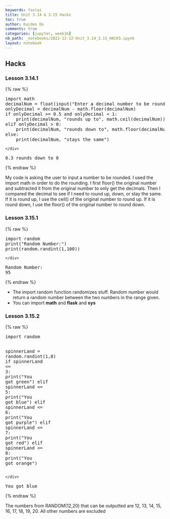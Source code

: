 ```yaml
---
keywords: fastai
title: Unit 3.14 & 3.15 Hacks
toc: true
author: Kaiden Do
comments: true
categories: [jupyter, week16]
nb_path: _notebooks/2022-12-12-Unit_3.14_3.15_HACKS.ipynb
layout: notebook
---
```


<!--
#################################################
### THIS FILE WAS AUTOGENERATED! DO NOT EDIT! ###
#################################################
# file to edit: _notebooks/2022-12-12-Unit_3.14_3.15_HACKS.ipynb
-->

<div class="container" id="notebook-container">
        
<div class="cell border-box-sizing text_cell rendered"><div class="inner_cell">
<div class="text_cell_render border-box-sizing rendered_html">
<h2 id="Hacks">Hacks<a class="anchor-link" href="#Hacks"> </a></h2><h3 id="Lesson-3.14.1">Lesson 3.14.1<a class="anchor-link" href="#Lesson-3.14.1"> </a></h3>
</div>
</div>
</div>
    {% raw %}
    
<div class="cell border-box-sizing code_cell rendered">
<div class="input">

<div class="inner_cell">
    <div class="input_area">
<div class=" highlight hl-ipython3"><pre><span></span><span class="kn">import</span> <span class="nn">math</span>
<span class="n">decimalNum</span> <span class="o">=</span> <span class="nb">float</span><span class="p">(</span><span class="nb">input</span><span class="p">(</span><span class="s2">&quot;Enter a decimal number to be rounded&quot;</span><span class="p">))</span>
<span class="n">onlyDecimal</span> <span class="o">=</span> <span class="n">decimalNum</span> <span class="o">-</span> <span class="n">math</span><span class="o">.</span><span class="n">floor</span><span class="p">(</span><span class="n">decimalNum</span><span class="p">)</span>
<span class="k">if</span> <span class="n">onlyDecimal</span> <span class="o">&gt;=</span> <span class="mf">0.5</span> <span class="ow">and</span> <span class="n">onlyDecimal</span> <span class="o">&lt;</span> <span class="mi">1</span><span class="p">:</span>
    <span class="nb">print</span><span class="p">(</span><span class="n">decimalNum</span><span class="p">,</span> <span class="s2">&quot;rounds up to&quot;</span><span class="p">,</span> <span class="n">math</span><span class="o">.</span><span class="n">ceil</span><span class="p">(</span><span class="n">decimalNum</span><span class="p">))</span>
<span class="k">elif</span> <span class="n">onlyDecimal</span> <span class="o">&gt;</span> <span class="mi">0</span><span class="p">:</span>
    <span class="nb">print</span><span class="p">(</span><span class="n">decimalNum</span><span class="p">,</span> <span class="s2">&quot;rounds down to&quot;</span><span class="p">,</span> <span class="n">math</span><span class="o">.</span><span class="n">floor</span><span class="p">(</span><span class="n">decimalNum</span><span class="p">))</span>
<span class="k">else</span><span class="p">:</span>
    <span class="nb">print</span><span class="p">(</span><span class="n">decimalNum</span><span class="p">,</span> <span class="s2">&quot;stays the same&quot;</span><span class="p">)</span>
</pre></div>

    </div>
</div>
</div>

<div class="output_wrapper">
<div class="output">

<div class="output_area">

<div class="output_subarea output_stream output_stdout output_text">
<pre>0.3 rounds down to 0
</pre>
</div>
</div>

</div>
</div>

</div>
    {% endraw %}

<div class="cell border-box-sizing text_cell rendered"><div class="inner_cell">
<div class="text_cell_render border-box-sizing rendered_html">
<p>My code is asking the user to input a number to be rounded. I used the import math in order to do the rounding. I first floor() the original number and subtracted it from the original number to only get the decimals. Then I compared the decimal to see if I need to round up, down, or stay the same. If it is round up, I use the ceil() of the original number to round up. If it is round down, I use the floor() of the original number to round down.</p>

</div>
</div>
</div>
<div class="cell border-box-sizing text_cell rendered"><div class="inner_cell">
<div class="text_cell_render border-box-sizing rendered_html">
<h3 id="Lesson-3.15.1">Lesson 3.15.1<a class="anchor-link" href="#Lesson-3.15.1"> </a></h3>
</div>
</div>
</div>
    {% raw %}
    
<div class="cell border-box-sizing code_cell rendered">
<div class="input">

<div class="inner_cell">
    <div class="input_area">
<div class=" highlight hl-ipython3"><pre><span></span><span class="kn">import</span> <span class="nn">random</span>
<span class="nb">print</span><span class="p">(</span><span class="s2">&quot;Random Number:&quot;</span><span class="p">)</span>
<span class="nb">print</span><span class="p">(</span><span class="n">random</span><span class="o">.</span><span class="n">randint</span><span class="p">(</span><span class="mi">1</span><span class="p">,</span><span class="mi">100</span><span class="p">))</span>
</pre></div>

    </div>
</div>
</div>

<div class="output_wrapper">
<div class="output">

<div class="output_area">

<div class="output_subarea output_stream output_stdout output_text">
<pre>Random Number:
95
</pre>
</div>
</div>

</div>
</div>

</div>
    {% endraw %}

<div class="cell border-box-sizing text_cell rendered"><div class="inner_cell">
<div class="text_cell_render border-box-sizing rendered_html">
<ul>
<li>The import random function randomizes stuff. Random number would return a random number between the two numbers in the range given.</li>
<li>You can import <strong>math</strong> and <strong>flask</strong> and <strong>sys</strong></li>
</ul>

</div>
</div>
</div>
<div class="cell border-box-sizing text_cell rendered"><div class="inner_cell">
<div class="text_cell_render border-box-sizing rendered_html">
<h3 id="Lesson-3.15.2">Lesson 3.15.2<a class="anchor-link" href="#Lesson-3.15.2"> </a></h3>
</div>
</div>
</div>
    {% raw %}
    
<div class="cell border-box-sizing code_cell rendered">
<div class="input">

<div class="inner_cell">
    <div class="input_area">
<div class=" highlight hl-ipython3"><pre><span></span><span class="kn">import</span> <span class="nn">random</span>

<span class="n">spinnerLand</span> <span class="o">=</span> <span class="n">random</span><span class="o">.</span><span class="n">randint</span><span class="p">(</span><span class="mi">1</span><span class="p">,</span><span class="mi">8</span><span class="p">)</span>
<span class="k">if</span> <span class="n">spinnerLand</span> <span class="o">&lt;=</span> <span class="mi">3</span><span class="p">:</span>
    <span class="nb">print</span><span class="p">(</span><span class="s2">&quot;You got green&quot;</span><span class="p">)</span>
<span class="k">elif</span> <span class="n">spinnerLand</span> <span class="o">&lt;=</span> <span class="mi">5</span><span class="p">:</span>
    <span class="nb">print</span><span class="p">(</span><span class="s2">&quot;You got blue&quot;</span><span class="p">)</span>
<span class="k">elif</span> <span class="n">spinnerLand</span> <span class="o">&lt;=</span> <span class="mi">6</span><span class="p">:</span>
    <span class="nb">print</span><span class="p">(</span><span class="s2">&quot;You got purple&quot;</span><span class="p">)</span>
<span class="k">elif</span> <span class="n">spinnerLand</span> <span class="o">&lt;=</span> <span class="mi">7</span><span class="p">:</span>
    <span class="nb">print</span><span class="p">(</span><span class="s2">&quot;You got red&quot;</span><span class="p">)</span>
<span class="k">elif</span> <span class="n">spinnerLand</span> <span class="o">&lt;=</span> <span class="mi">8</span><span class="p">:</span>
    <span class="nb">print</span><span class="p">(</span><span class="s2">&quot;You got orange&quot;</span><span class="p">)</span>
</pre></div>

    </div>
</div>
</div>

<div class="output_wrapper">
<div class="output">

<div class="output_area">

<div class="output_subarea output_stream output_stdout output_text">
<pre>You got blue
</pre>
</div>
</div>

</div>
</div>

</div>
    {% endraw %}

<div class="cell border-box-sizing text_cell rendered"><div class="inner_cell">
<div class="text_cell_render border-box-sizing rendered_html">
<p>The numbers from RANDOM(12,20) that can be outputted are 12, 13, 14, 15, 16, 17, 18, 19, 20. All other numbers are excluded</p>

</div>
</div>
</div>
</div>
 

